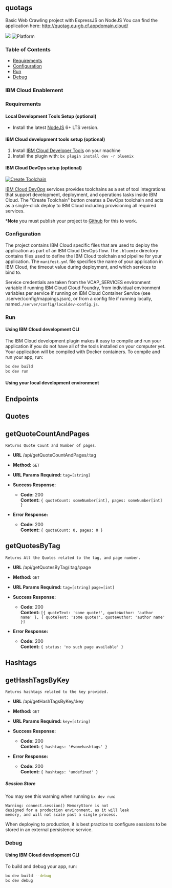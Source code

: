 ## quotags

Basic Web Crawling project with ExpressJS on NodeJS
You can find the application here: http://quotag.eu-gb.cf.appdomain.cloud/

[![](https://img.shields.io/badge/IBM%20Cloud-powered-blue.svg)](https://bluemix.net)
![Platform](https://img.shields.io/badge/platform-NODE-lightgrey.svg?style=flat)

### Table of Contents
* [Requirements](#requirements)
* [Configuration](#configuration)
* [Run](#run)
* [Debug](#debug)



<a name="enablement"></a>
### IBM Cloud Enablement

<a name="requirements"></a>
### Requirements
#### Local Development Tools Setup (optional)

- Install the latest [NodeJS](https://nodejs.org/en/download/) 6+ LTS version.

#### IBM Cloud development tools setup (optional)

1. Install [IBM Cloud Developer Tools](https://console.bluemix.net/docs/cli/idt/setting_up_idt.html#add-cli) on your machine  
2. Install the plugin with: `bx plugin install dev -r bluemix`


#### IBM Cloud DevOps setup (optional)

[![Create Toolchain](https://console.ng.bluemix.net/devops/graphics/create_toolchain_button.png)](https://console.ng.bluemix.net/devops/setup/deploy/)

[IBM Cloud DevOps](https://www.ibm.com/cloud-computing/bluemix/devops) services provides toolchains as a set of tool integrations that support development, deployment, and operations tasks inside IBM Cloud. The "Create Toolchain" button creates a DevOps toolchain and acts as a single-click deploy to IBM Cloud including provisioning all required services. 

***Note** you must publish your project to [Github](https://github.com/) for this to work.



<a name="configuration"></a>
### Configuration

The project contains IBM Cloud specific files that are used to deploy the application as part of an IBM Cloud DevOps flow. The `.bluemix` directory contains files used to define the IBM Cloud toolchain and pipeline for your application. The `manifest.yml` file specifies the name of your application in IBM Cloud, the timeout value during deployment, and which services to bind to.

Service credentials are taken from the VCAP_SERVICES environment variable if running IBM Cloud Cloud Foundry, from individual environment variables per service if running on IBM Cloud Container Service (see ./server/config/mappings.json), or from a config file if running locally, named`./server/config/localdev-config.js`.


<a name="run"></a>
### Run
#### Using IBM Cloud development CLI
The IBM Cloud development plugin makes it easy to compile and run your application if you do not have all of the tools installed on your computer yet. Your application will be compiled with Docker containers. To compile and run your app, run:

```bash
bx dev build
bx dev run
```


#### Using your local development environment



## Endpoints
## Quotes
**getQuoteCountAndPages**
----
    Returns Quote Count and Number of pages.
* **URL**
  /api/getQuoteCountAndPages/:tag
* **Method:**
  `GET`
*  **URL Params**
   **Required:**
   `tag=[string]`

* **Success Response:**
  * **Code:** 200 <br />
    **Content:** `{ quoteCount: someNumber[int], pages: someNumber[int] }`
 
* **Error Response:**
  * **Code:** 200 <br />
    **Content:** `{ quoteCount: 0, pages: 0 }`

**getQuotesByTag**
----
    Returns All the Quotes related to the tag, and page number.
* **URL**
  /api/getQuotesByTag/:tag/:page
* **Method:**
  `GET`
*  **URL Params**
   **Required:**
   `tag=[string]`
   `page=[int]`

* **Success Response:**
  * **Code:** 200 <br />
    **Content:** `[{ quoteText: 'some quote!', quoteAuthor: 'author name' }, { quoteText: 'some quote!', quoteAuthor: 'author name' }]`
 
* **Error Response:**
  * **Code:** 200 <br />
    **Content:** `{ status: 'no such page available' }`

## Hashtags
**getHashTagsByKey**
----
    Returns hashtags related to the key provided.
* **URL**
  /api/getHashTagsByKey/:key
* **Method:**
  `GET`
*  **URL Params**
   **Required:**
   `key=[string]`

* **Success Response:**
  * **Code:** 200 <br />
    **Content:** `{ hashtags: '#somehashtags' }`
 
* **Error Response:**
  * **Code:** 200 <br />
    **Content:** `{ hashtags: 'undefined' }`


##### Session Store
You may see this warning when running `bx dev run`:
```
Warning: connect.session() MemoryStore is not
designed for a production environment, as it will leak
memory, and will not scale past a single process.
```
When deploying to production, it is best practice to configure sessions to be stored in an external persistence service.


<a name="debug"></a>
### Debug

#### Using IBM Cloud development CLI
To build and debug your app, run:
```bash
bx dev build --debug
bx dev debug
```
